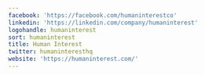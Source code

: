 ```yaml
---
facebook: 'https://facebook.com/humaninterestco'
linkedin: 'https://linkedin.com/company/humaninterest'
logohandle: humaninterest
sort: humaninterest
title: Human Interest
twitter: humaninteresthq
website: 'https://humaninterest.com/'
---
```

